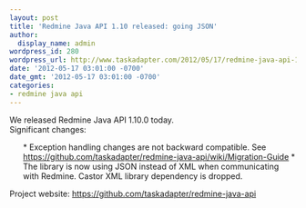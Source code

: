 ```yaml
---
layout: post
title: 'Redmine Java API 1.10 released: going JSON'
author:
  display_name: admin
wordpress_id: 280
wordpress_url: http://www.taskadapter.com/2012/05/17/redmine-java-api-1-10-released-going-json/
date: '2012-05-17 03:01:00 -0700'
date_gmt: '2012-05-17 03:01:00 -0700'
categories:
- redmine java api
---
```

<p>We released Redmine Java API 1.10.0 today.<br/>Significant changes:<br/>
<ol>
* Exception handling changes are not backward compatible. See  <a href="https://github.com/taskadapter/redmine-java-api/wiki/Migration-Guide">https://github.com/taskadapter/redmine-java-api/wiki/Migration-Guide</a>
* The library is now using JSON instead of XML when communicating with Redmine. Castor XML library dependency is dropped.</ol>Project website: <a href="https://github.com/taskadapter/redmine-java-api">https://github.com/taskadapter/redmine-java-api</a><br/>
<div><br/></div></p>
